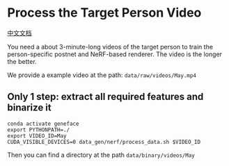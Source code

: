 # Process the Target Person Video

[中文文档](./zh/process_target_person_video-zh.md)

You need a about 3-minute-long videos of the target person to train the person-specific postnet and NeRF-based renderer. The video is the longer the better.

We provide a example video at the path: `data/raw/videos/May.mp4`

## Only 1 step: extract all required features and binarize it
```
conda activate geneface
export PYTHONPATH=./
export VIDEO_ID=May
CUDA_VISIBLE_DEVICES=0 data_gen/nerf/process_data.sh $VIDEO_ID
```

Then you can find a directory at the path `data/binary/videos/May`
